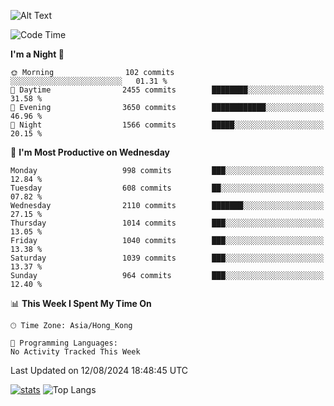 ![Alt Text](https://media.tenor.com/3Gehha8RO-sAAAAC/goose-dance.gif)

<!--START_SECTION:waka-->
![Code Time](http://img.shields.io/badge/Code%20Time-289%20hrs%2029%20mins-blue)

**I'm a Night 🦉** 

```text
🌞 Morning                102 commits         ░░░░░░░░░░░░░░░░░░░░░░░░░   01.31 % 
🌆 Daytime                2455 commits        ████████░░░░░░░░░░░░░░░░░   31.58 % 
🌃 Evening                3650 commits        ████████████░░░░░░░░░░░░░   46.96 % 
🌙 Night                  1566 commits        █████░░░░░░░░░░░░░░░░░░░░   20.15 % 
```
📅 **I'm Most Productive on Wednesday** 

```text
Monday                   998 commits         ███░░░░░░░░░░░░░░░░░░░░░░   12.84 % 
Tuesday                  608 commits         ██░░░░░░░░░░░░░░░░░░░░░░░   07.82 % 
Wednesday                2110 commits        ███████░░░░░░░░░░░░░░░░░░   27.15 % 
Thursday                 1014 commits        ███░░░░░░░░░░░░░░░░░░░░░░   13.05 % 
Friday                   1040 commits        ███░░░░░░░░░░░░░░░░░░░░░░   13.38 % 
Saturday                 1039 commits        ███░░░░░░░░░░░░░░░░░░░░░░   13.37 % 
Sunday                   964 commits         ███░░░░░░░░░░░░░░░░░░░░░░   12.40 % 
```


📊 **This Week I Spent My Time On** 

```text
🕑︎ Time Zone: Asia/Hong_Kong

💬 Programming Languages: 
No Activity Tracked This Week
```


 Last Updated on 12/08/2024 18:48:45 UTC
<!--END_SECTION:waka-->
[![stats](https://github-readme-stats-rose-phi.vercel.app/api?username=jxncted&count_private=true)](https://github.com/jxncted/github-readme-stats)
![Top Langs](https://github-readme-stats-rose-phi.vercel.app/api/top-langs/?username=jxncted\&layout=compact&hide=c,assembly,jupyter%20notebook)
